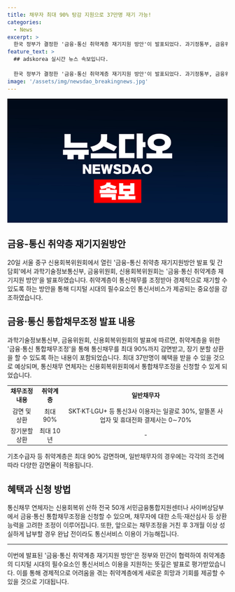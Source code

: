 ```yaml
---
title: 채무자 최대 90% 탕감 지원으로 37만명 재기 가능!
categories:
  - News
excerpt: >
  한국 정부가 결정한 '금융·통신 취약계층 재기지원 방안'이 발표되었다. 과기정통부, 금융위원회, 신용회복위원회가 20일 발표한 이 방안은 통신요금과 휴대전화 결제대금에 대한 채무조정으로 최대 90%까지 감면받고, 장기 분할 상환을 가능하게 한다. 3개월 이상 납부하면 통신서비스도 다시 이용할 수 있으며, 앞으로 채무조정을 거쳐 통신채무를 납부할 경우 완납 전이라도 통신서비스 이용이 가능하다. 이번 방안은 최대 37만명의 혜택 받을 것으로 예상되며, 취약층은 최대 90% 감면한다. 기존 신복위 채무조정 제도 이용자들도 통신채무를 추가해 조정받을 수 있다. 이에 대한 의견 및 지원은 21일부터 가능하다.
feature_text: >
  ## adskorea 실시간 뉴스 속보입니다.

  한국 정부가 결정한 '금융·통신 취약계층 재기지원 방안'이 발표되었다. 과기정통부, 금융위원회, 신용회복위원회가 20일 발표한 이 방안은 통신요금과 휴대전화 결제대금에 대한 채무조정으로 최대 90%까지 감면받고, 장기 분할 상환을 가능하게 한다. 3개월 이상 납부하면 통신서비스도 다시 이용할 수 있으며, 앞으로 채무조정을 거쳐 통신채무를 납부할 경우 완납 전이라도 통신서비스 이용이 가능하다. 이번 방안은 최대 37만명의 혜택 받을 것으로 예상되며, 취약층은 최대 90% 감면한다. 기존 신복위 채무조정 제도 이용자들도 통신채무를 추가해 조정받을 수 있다. 이에 대한 의견 및 지원은 21일부터 가능하다.
image: '/assets/img/newsdao_breakingnews.jpg'
---
```


<p><img src="/assets/img/newsdao_breakingnews.jpg" alt="adskorea 속보" /></p>

<h2 data-ke-size="size26">금융-통신 취약층 재기지원방안</h2>

<p data-ke-size="size16">20일 서울 중구 신용회복위원회에서 열린 '금융-통신 취약층 재기지원방안 발표 및 간담회'에서 과학기술정보통신부, 금융위원회, 신용회복위원회는 '금융·통신 취약계층 재기지원 방안'을 발표하였습니다. 취약계층이 통신채무를 조정받아 경제적으로 재기할 수 있도록 하는 방안을 통해 디지털 시대의 필수요소인 통신서비스가 제공되는 중요성을 강조하였습니다.</p>

<h2 data-ke-size="size26">금융·통신 통합채무조정 발표 내용</h2>

<p data-ke-size="size16">과학기술정보통신부, 금융위원회, 신용회복위원회의 발표에 따르면, 취약계층을 위한 '금융·통신 통합채무조정'을 통해 통신채무를 최대 90%까지 감면받고, 장기 분할 상환을 할 수 있도록 하는 내용이 포함되었습니다. 최대 37만명이 혜택을 받을 수 있을 것으로 예상되며, 통신채무 연체자는 신용회복위원회에서 통합채무조정을 신청할 수 있게 되었습니다.</p>

<table>
    <tr>
        <td style="text-align: center; height: 17px;"><b>채무조정 내용</b></td>
        <td style="text-align: center; height: 17px;"><b>취약계층</b></td>
        <td style="text-align: center; height: 17px;"><b>일반채무자</b></td>
    </tr>
    <tr>
        <td style="text-align: center; height: 17px;">감면 및 상환</td>
        <td style="text-align: center; height: 17px;">최대 90%</td>
        <td style="text-align: center; height: 17px;">SKT·KT·LGU+ 등 통신3사 이용자는 일괄로 30%, 알뜰폰 사업자 및 휴대전화 결제사는 0∼70%</td>
    </tr>
    <tr>
        <td style="text-align: center; height: 17px;">장기분할상환</td>
        <td style="text-align: center; height: 17px;">최대 10년</td>
        <td style="text-align: center; height: 17px;">-</td>
    </tr>
</table>

<p data-ke-size="size16">기초수급자 등 취약계층은 최대 90% 감면하며, 일반채무자의 경우에는 각각의 조건에 따라 다양한 감면율이 적용됩니다.</p>

<h2 data-ke-size="size26">혜택과 신청 방법</h2>

<p data-ke-size="size16">통신채무 연체자는 신용회복위 산하 전국 50개 서민금융통합지원센터나 사이버상담부에서 금융·통신 통합채무조정을 신청할 수 있으며, 채무자에 대한 소득·재산심사 등 상환능력을 고려한 조정이 이루어집니다. 또한, 앞으로는 채무조정을 거친 후 3개월 이상 성실하게 납부할 경우 완납 전이라도 통신서비스 이용이 가능해집니다.</p>

<hr>

<p data-ke-size="size16">이번에 발표된 '금융·통신 취약계층 재기지원 방안'은 정부와 민간이 협력하여 취약계층의 디지털 시대의 필수요소인 통신서비스 이용을 지원하는 뜻깊은 발표로 평가받았습니다. 이를 통해 경제적으로 어려움을 겪는 취약계층에게 새로운 희망과 기회를 제공할 수 있을 것으로 기대됩니다.</p>

